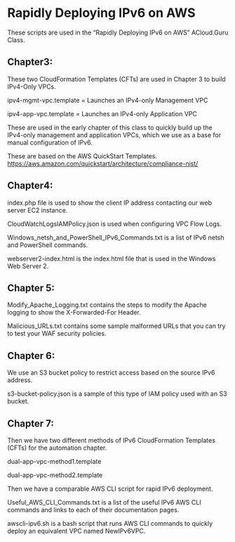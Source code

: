 # Rapidly Deploying IPv6 on AWS

These scripts are used in the “Rapidly Deploying IPv6 on AWS” ACloud.Guru Class.

## Chapter3:

These two CloudFormation Templates (CFTs) are used in Chapter 3 to build IPv4-Only VPCs.

ipv4-mgmt-vpc.template = Launches an IPv4-only Management VPC

ipv4-app-vpc.template = Launches an IPv4-only Application VPC

These are used in the early chapter of this class to quickly build up the IPv4-only management and application VPCs, which we use as a base for manual configuration of IPv6.

These are based on the AWS QuickStart Templates.
https://aws.amazon.com/quickstart/architecture/compliance-nist/

## Chapter4:

index.php file is used to show the client IP address contacting our web server EC2 instance.

CloudWatchLogsIAMPolicy.json is used when configuring VPC Flow Logs.

Windows_netsh_and_PowerShell_IPv6_Commands.txt is a list of IPv6 netsh and PowerShell commands.

webserver2-index.html is the index.html file that is used in the Windows Web Server 2.

## Chapter 5:

Modify_Apache_Logging.txt contains the steps to modify the Apache logging to show the X-Forwarded-For Header.

Malicious_URLs.txt contains some sample malformed URLs that you can try to test your WAF security policies.

## Chapter 6:

We use an S3 bucket policy to restrict access based on the source IPv6 address.

s3-bucket-policy.json is a sample of this type of IAM policy used with an S3 bucket.

## Chapter 7:

Then we have two different methods of IPv6 CloudFormation Templates (CFTs) for the automation chapter.

dual-app-vpc-method1.template

dual-app-vpc-method2.template

Then we have a comparable AWS CLI script for rapid IPv6 deployment.

Useful_AWS_CLI_Commands.txt is a list of the useful IPv6 AWS CLI commands and links to each of their documentation pages.

awscli-ipv6.sh is a bash script that runs AWS CLI commands to quickly deploy an equivalent VPC named NewIPv6VPC.

